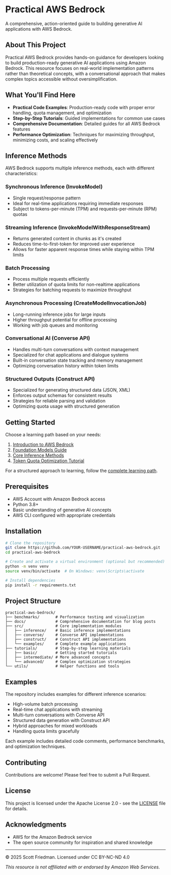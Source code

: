 # Practical AWS Bedrock

A comprehensive, action-oriented guide to building generative AI applications with AWS Bedrock.

## About This Project

Practical AWS Bedrock provides hands-on guidance for developers looking to build production-ready generative AI applications using Amazon Bedrock. This resource focuses on real-world implementation patterns rather than theoretical concepts, with a conversational approach that makes complex topics accessible without oversimplification.

## What You'll Find Here

- **Practical Code Examples**: Production-ready code with proper error handling, quota management, and optimization
- **Step-by-Step Tutorials**: Guided implementations for common use cases
- **Comprehensive Documentation**: Detailed guides for all AWS Bedrock features
- **Performance Optimization**: Techniques for maximizing throughput, minimizing costs, and scaling effectively

## Inference Methods

AWS Bedrock supports multiple inference methods, each with different characteristics:

### Synchronous Inference (InvokeModel)
- Single request/response pattern
- Ideal for real-time applications requiring immediate responses
- Subject to tokens-per-minute (TPM) and requests-per-minute (RPM) quotas

### Streaming Inference (InvokeModelWithResponseStream)
- Returns generated content in chunks as it's created
- Reduces time-to-first-token for improved user experience
- Allows for faster apparent response times while staying within TPM limits

### Batch Processing
- Process multiple requests efficiently
- Better utilization of quota limits for non-realtime applications
- Strategies for batching requests to maximize throughput

### Asynchronous Processing (CreateModelInvocationJob)
- Long-running inference jobs for large inputs
- Higher throughput potential for offline processing
- Working with job queues and monitoring

### Conversational AI (Converse API)
- Handles multi-turn conversations with context management
- Specialized for chat applications and dialogue systems
- Built-in conversation state tracking and memory management
- Optimizing conversation history within token limits

### Structured Outputs (Construct API)
- Specialized for generating structured data (JSON, XML)
- Enforces output schemas for consistent results
- Strategies for reliable parsing and validation
- Optimizing quota usage with structured generation

## Getting Started

Choose a learning path based on your needs:

1. [Introduction to AWS Bedrock](/docs/01-introduction.md)
2. [Foundation Models Guide](/docs/foundation-models.md)
3. [Core Inference Methods](/docs/inference-methods/)
4. [Token Quota Optimization Tutorial](/tutorials/advanced/token-quota-optimization.md)

For a structured approach to learning, follow the [complete learning path](/LEARNING_PATH.md).

## Prerequisites

- AWS Account with Amazon Bedrock access
- Python 3.8+
- Basic understanding of generative AI concepts
- AWS CLI configured with appropriate credentials

## Installation

```bash
# Clone the repository
git clone https://github.com/YOUR-USERNAME/practical-aws-bedrock.git
cd practical-aws-bedrock

# Create and activate a virtual environment (optional but recommended)
python -m venv venv
source venv/bin/activate  # On Windows: venv\Scripts\activate

# Install dependencies
pip install -r requirements.txt
```

## Project Structure

```
practical-aws-bedrock/
├── benchmarks/       # Performance testing and visualization
├── docs/             # Comprehensive documentation for blog posts
├── src/              # Core implementation modules
│   ├── inference/    # Basic inference implementations
│   ├── converse/     # Converse API implementations
│   ├── construct/    # Construct API implementations
│   └── examples/     # Complete example applications
├── tutorials/        # Step-by-step learning materials
│   ├── basic/        # Getting started tutorials
│   ├── intermediate/ # More advanced concepts
│   └── advanced/     # Complex optimization strategies
└── utils/            # Helper functions and tools
```

## Examples

The repository includes examples for different inference scenarios:

- High-volume batch processing
- Real-time chat applications with streaming
- Multi-turn conversations with Converse API
- Structured data generation with Construct API
- Hybrid approaches for mixed workloads
- Handling quota limits gracefully

Each example includes detailed code comments, performance benchmarks, and optimization techniques.

## Contributing

Contributions are welcome! Please feel free to submit a Pull Request.

## License

This project is licensed under the Apache License 2.0 - see the [LICENSE](LICENSE) file for details.

## Acknowledgments

- AWS for the Amazon Bedrock service
- The open source community for inspiration and shared knowledge

---

© 2025 Scott Friedman. Licensed under CC BY-NC-ND 4.0

*This resource is not affiliated with or endorsed by Amazon Web Services.*